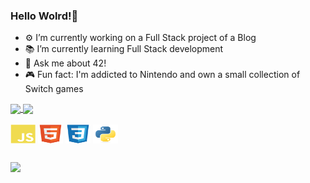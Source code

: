 ### Hello Wolrd!👋

- ⚙️ I’m currently working on a Full Stack project of a Blog
- 📚 I’m currently learning Full Stack development
- 💬 Ask me about 42!
- 🎮 Fun fact: I'm addicted to Nintendo and own a small collection of Switch games

<a href="https://github.com/iurjoh/github-readme-stats">
  <img align="center" src="https://github-readme-stats.vercel.app/api/pin/?username=iurjoh&repo=github-readme-stats" />
</a>
<a href="https://github.com/iurjoh/convoychat">
  <img align="center" src="https://github-readme-stats.vercel.app/api/pin/?username=iurjoh&repo=convoychat" />
</a>

<div style="display: inline_block"><br>
  <img align="center" alt="iurjoh-Js" height="30" width="40" src="https://raw.githubusercontent.com/devicons/devicon/master/icons/javascript/javascript-plain.svg">
  <img align="center" alt="iurjoh-HTML" height="30" width="40" src="https://raw.githubusercontent.com/devicons/devicon/master/icons/html5/html5-original.svg">
  <img align="center" alt="iurjoh-CSS" height="30" width="40" src="https://raw.githubusercontent.com/devicons/devicon/master/icons/css3/css3-original.svg">
  <img align="center" alt="iurjoh-Python" height="30" width="40" src="https://raw.githubusercontent.com/devicons/devicon/master/icons/python/python-original.svg">
</div>
  
  ##
 
<div> 
<!--   <a href="#" target="_blank"><img src="https://img.shields.io/badge/YouTube-FF0000?style=for-the-badge&logo=youtube&logoColor=white" target="_blank"></a> -->
<!--   <a href="https://www.instagram.com/iurisaraivajohansson/" target="_blank"><img src="https://img.shields.io/badge/-Instagram-%23E4405F?style=for-the-badge&logo=instagram&logoColor=white" target="_blank"></a> -->
<!--  	<a href="https://www.twitch.tv/rafaballerinii" target="_blank"><img src="https://img.shields.io/badge/Twitch-9146FF?style=for-the-badge&logo=twitch&logoColor=white" target="_blank"></a>
 <a href="https://discord.gg/wagxzStdcR" target="_blank"><img src="https://img.shields.io/badge/Discord-7289DA?style=for-the-badge&logo=discord&logoColor=white" target="_blank"></a> 
  <a href = "mailto:iuri_abreu@hotmail.com"><img src="https://img.shields.io/badge/-Gmail-%23333?style=for-the-badge&logo=gmail&logoColor=white" target="_blank"></a> -->
  <a href="https://www.linkedin.com/in/iuri-freitas/" target="_blank"><img src="https://img.shields.io/badge/-LinkedIn-%230077B5?style=for-the-badge&logo=linkedin&logoColor=white" target="_blank"></a> 
  
</div>
